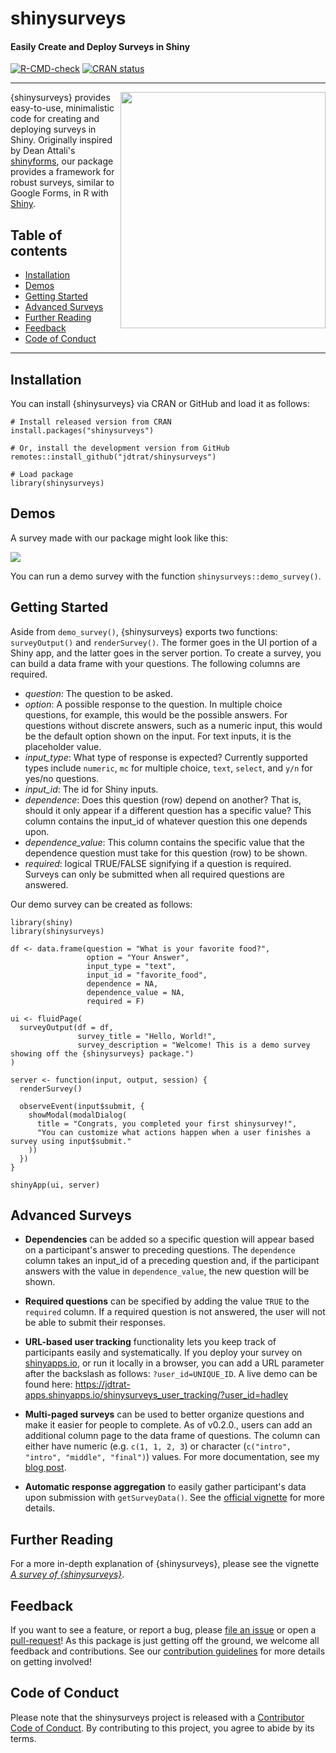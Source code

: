 # shinysurveys

#### Easily Create and Deploy Surveys in Shiny

<!-- badges: start -->

[![R-CMD-check](https://github.com/jdtrat/shinysurveys/workflows/R-CMD-check/badge.svg)](https://github.com/jdtrat/shinysurveys/actions) [![CRAN status](https://www.r-pkg.org/badges/version/shinysurveys)](https://CRAN.R-project.org/package=shinysurveys)

<!-- badges: end -->

------------------------------------------------------------------------

<img src="https://jdtrat.com/project/shinysurveys/featured-hex.png" width="328" height="378" align="right"/>

{shinysurveys} provides easy-to-use, minimalistic code for creating and deploying surveys in Shiny. Originally inspired by Dean Attali's [shinyforms](https://github.com/daattali/shinyforms), our package provides a framework for robust surveys, similar to Google Forms, in R with [Shiny](https://github.com/rstudio/shiny/).

## Table of contents

-   [Installation](#installation)
-   [Demos](#demos)
-   [Getting Started](#getting-started)
-   [Advanced Surveys](#advanced-surveys)
-   [Further Reading](#further-reading)
-   [Feedback](#feedback)
-   [Code of Conduct](#code-of-conduct)

------------------------------------------------------------------------

## Installation

You can install {shinysurveys} via CRAN or GitHub and load it as follows:

``` {.r}
# Install released version from CRAN
install.packages("shinysurveys")

# Or, install the development version from GitHub
remotes::install_github("jdtrat/shinysurveys")

# Load package
library(shinysurveys)
```

## Demos

A survey made with our package might look like this:

![](https://www.jdtrat.com/project/shinysurveys/shinysurveys-final-demo.gif)

You can run a demo survey with the function `shinysurveys::demo_survey()`.

## Getting Started

Aside from `demo_survey()`, {shinysurveys} exports two functions: `surveyOutput()` and `renderSurvey()`. The former goes in the UI portion of a Shiny app, and the latter goes in the server portion. To create a survey, you can build a data frame with your questions. The following columns are required.

-   *question*: The question to be asked.
-   *option*: A possible response to the question. In multiple choice questions, for example, this would be the possible answers. For questions without discrete answers, such as a numeric input, this would be the default option shown on the input. For text inputs, it is the placeholder value.
-   *input_type*: What type of response is expected? Currently supported types include `numeric`, `mc` for multiple choice, `text`, `select`, and `y/n` for yes/no questions.
-   *input_id*: The id for Shiny inputs.
-   *dependence*: Does this question (row) depend on another? That is, should it only appear if a different question has a specific value? This column contains the input_id of whatever question this one depends upon.
-   *dependence_value*: This column contains the specific value that the dependence question must take for this question (row) to be shown.
-   *required*: logical TRUE/FALSE signifying if a question is required. Surveys can only be submitted when all required questions are answered.

Our demo survey can be created as follows:

``` {.r}
library(shiny)
library(shinysurveys)

df <- data.frame(question = "What is your favorite food?",
                 option = "Your Answer",
                 input_type = "text",
                 input_id = "favorite_food",
                 dependence = NA,
                 dependence_value = NA,
                 required = F)

ui <- fluidPage(
  surveyOutput(df = df,
               survey_title = "Hello, World!",
               survey_description = "Welcome! This is a demo survey showing off the {shinysurveys} package.")
)

server <- function(input, output, session) {
  renderSurvey()
  
  observeEvent(input$submit, {
    showModal(modalDialog(
      title = "Congrats, you completed your first shinysurvey!",
      "You can customize what actions happen when a user finishes a survey using input$submit."
    ))
  })
}

shinyApp(ui, server)
```

## Advanced Surveys

-   **Dependencies** can be added so a specific question will appear based on a participant's answer to preceding questions. The `dependence` column takes an input_id of a preceding question and, if the participant answers with the value in `dependence_value`, the new question will be shown.

-   **Required questions** can be specified by adding the value `TRUE` to the `required` column. If a required question is not answered, the user will not be able to submit their responses.

-   **URL-based user tracking** functionality lets you keep track of participants easily and systematically. If you deploy your survey on [shinyapps.io](https://www.shinyapps.io/), or run it locally in a browser, you can add a URL parameter after the backslash as follows: `?user_id=UNIQUE_ID`. A live demo can be found here: <a>https://jdtrat-apps.shinyapps.io/shinysurveys_user_tracking/?user_id=hadley</a>

- **Multi-paged surveys** can be used to better organize questions and make it easier for people to complete. As of v0.2.0., users can add an additional column page to the data frame of questions. The column can either have numeric (e.g. `c(1, 1, 2, 3`) or character (`c("intro", "intro", "middle", "final")`) values. For more documentation, see my [blog post](https://www.jdtrat.com/blog/multi-paged-shinysurvey/).

- **Automatic response aggregation** to easily gather participant's data upon submission with `getSurveyData()`. See the [official vignette](https://shinysurveys.jdtrat.com/articles/get-survey-data.html) for more details.

## Further Reading

For a more in-depth explanation of {shinysurveys}, please see the vignette [*A survey of {shinysurveys}*](https://shinysurveys.jdtrat.com/articles/surveying-shinysurveys.html).

## Feedback

If you want to see a feature, or report a bug, please [file an issue](https://github.com/jdtrat/shinysurveys/issues) or open a [pull-request](https://github.com/jdtrat/shinysurveys/pulls)! As this package is just getting off the ground, we welcome all feedback and contributions. See our [contribution guidelines](https://github.com/jdtrat/shinysurveys/blob/main/.github/CONTRIBUTING.md) for more details on getting involved!

## Code of Conduct

Please note that the shinysurveys project is released with a [Contributor Code of Conduct](https://contributor-covenant.org/version/2/0/CODE_OF_CONDUCT.html). By contributing to this project, you agree to abide by its terms.
